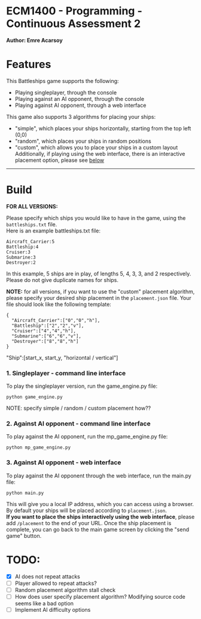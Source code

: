 # ECM1400 - Programming - Continuous Assessment 2
**Author: Emre Acarsoy**


# Features

This Battleships game supports the following:
- Playing singleplayer, through the console
- Playing against an AI opponent, through the console
- Playing against AI opponent, through a web interface

This game also supports 3 algorithms for placing your ships:
- "simple", which places your ships horizontally, starting from the top left (0,0)
- "random", which places your ships in random positions
- "custom", which allows you to place your ships in a custom layout
Additionally, if playing using the web interface, there is an interactive placement option, please see [below](#3-against-ai-opponent---web-interface)  

---

# Build

**FOR ALL VERSIONS:**  

Please specify which ships you would like to have in the game, using the `battleships.txt` file.  
Here is an example battleships.txt file:
```
Aircraft_Carrier:5
Battleship:4
Cruiser:3
Submarine:3
Destroyer:2
```
In this example, 5 ships are in play, of lengths 5, 4, 3, 3, and 2 respectively. Please do not give duplicate names for ships.  

**NOTE:** for all versions, if you want to use the "custom" placement algorithm, please specify your desired ship placement in the `placement.json` file. Your file should look like the following template:  
```
{
  "Aircraft_Carrier":["0","0","h"],
  "Battleship":["2","2","v"],
  "Cruiser":["4","4","h"],
  "Submarine":["6","6","v"],
  "Destroyer":["8","8","h"]
}
```
"Ship":[start_x, start_y, "horizontal / vertical"]  


### 1. Singleplayer - command line interface
To play the singleplayer version, run the game_engine.py file:
```
python game_engine.py
```
NOTE: specify simple / random / custom placement how??


### 2. Against AI opponent - command line interface

To play against the AI opponent, run the mp_game_engine.py file:
```
python mp_game_engine.py
```

### 3. Against AI opponent - web interface
To play against the AI opponent through the web interface, run the main.py file:
```
python main.py
```
This will give you a local IP address, which you can access using a browser.  
By default your ships will be placed according to `placement.json`.  
**If you want to place the ships interactively using the web interface**, please add `/placement` to the end of your URL. Once the ship placement is complete, you can go back to the main game screen  by clicking the "send game" button.


# TODO:
- [x] AI does not repeat attacks
- [ ] Player allowed to repeat attacks?
- [ ] Random placement algorithm stall check
- [ ] How does user specify placement algorithm? Modifying source code seems like a bad option
- [ ] Implement AI difficulty options